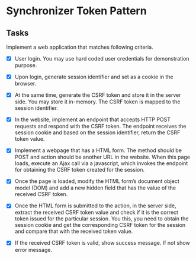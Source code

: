# Synchronizer Token Pattern

## Tasks
Implement a web application that matches following criteria.

- [x] User login. You may use hard coded user credentials for demonstration purpose.

- [x] Upon login, generate session identifier and set as a cookie in the browser.

- [x] At the same time, generate the CSRF token and store it in the server side. You may store it in-memory. The CSRF token is mapped to the session identifier.

- [x] In the website, implement an endpoint that accepts HTTP POST requests and respond with the CSRF token. The endpoint receives the session cookie and based on the session identifier, return the CSRF token value.

- [x] Implement a webpage that has a HTML form. The method should be POST and action should be another URL in the website. When this page loads, execute an Ajax call via a javascript, which invokes the endpoint for obtaining the CSRF token created for the session.

- [x] Once the page is loaded, modify the HTML form’s document object model (DOM) and add a new hidden field that has the value of the received CSRF token.

- [x] Once the HTML form is submitted to the action, in the server side, extract the received CSRF token value and check if it is the correct token issued for the particular session. You this, you need to obtain the session cookie and get the corresponding CSRF token for the session and compare that with the received token value.

- [x] If the received CSRF token is valid, show success message. If not show error message.
